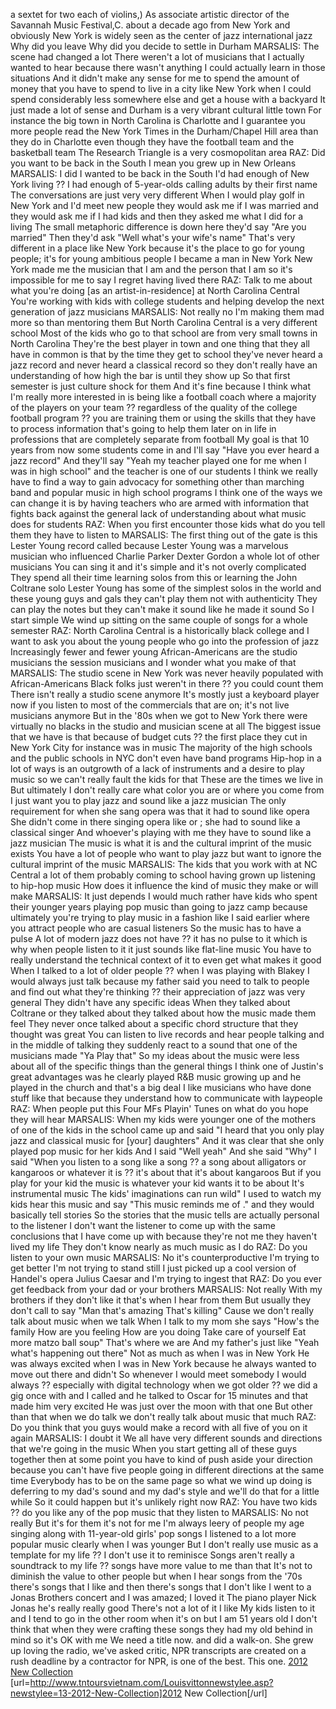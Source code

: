 a sextet for two each of violins,) As associate artistic director of the Savannah Music Festival,C. about a decade ago from New York and obviously New York is widely seen as the center of jazz international jazz Why did you leave Why did you decide to settle in Durham MARSALIS: The scene had changed a lot There weren't a lot of musicians that I actually wanted to hear because there wasn't anything I could actually learn in those situations And it didn't make any sense for me to spend the amount of money that you have to spend to live in a city like New York when I could spend considerably less somewhere else and get a house with a backyard It just made a lot of sense and Durham is a very vibrant cultural little town For instance the big town in North Carolina is Charlotte and I guarantee you more people read the New York Times in the Durham/Chapel Hill area than they do in Charlotte even though they have the football team and the basketball team The Research Triangle is a very cosmopolitan area RAZ: Did you want to be back in the South I mean you grew up in New Orleans MARSALIS: I did I wanted to be back in the South I'd had enough of New York living ?? I had enough of 5-year-olds calling adults by their first name The conversations are just very very different When I would play golf in New York and I'd meet new people they would ask me if I was married and they would ask me if I had kids and then they asked me what I did for a living The small metaphoric difference is down here they'd say "Are you married" Then they'd ask "Well what's your wife's name" That's very different in a place like New York because it's the place to go for young people; it's for young ambitious people I became a man in New York New York made me the musician that I am and the person that I am so it's impossible for me to say I regret having lived there RAZ: Talk to me about what you're doing [as an artist-in-residence] at North Carolina Central You're working with kids with college students and helping develop the next generation of jazz musicians MARSALIS: Not really no I'm making them mad more so than mentoring them But North Carolina Central is a very different school Most of the kids who go to that school are from very small towns in North Carolina They're the best player in town and one thing that they all have in common is that by the time they get to school they've never heard a jazz record and never heard a classical record so they don't really have an understanding of how high the bar is until they show up So that first semester is just culture shock for them And it's fine because I think what I'm really more interested in is being like a football coach where a majority of the players on your team ?? regardless of the quality of the college football program ?? you are training them or using the skills that they have to process information that's going to help them later on in life in professions that are completely separate from football My goal is that 10 years from now some students come in and I'll say "Have you ever heard a jazz record" And they'll say "Yeah my teacher played one for me when I was in high school" and the teacher is one of our students I think we really have to find a way to gain advocacy for something other than marching band and popular music in high school programs I think one of the ways we can change it is by having teachers who are armed with information that fights back against the general lack of understanding about what music does for students RAZ: When you first encounter those kids what do you tell them they have to listen to MARSALIS: The first thing out of the gate is this Lester Young record called  because Lester Young was a marvelous musician who influenced Charlie Parker Dexter Gordon a whole lot of other musicians You can sing it and it's simple and it's not overly complicated They spend all their time learning solos from this or learning the John Coltrane solo Lester Young has some of the simplest solos in the world and these young guys and gals they can't play them not with authenticity They can play the notes but they can't make it sound like he made it sound So I start simple We wind up sitting on the same couple of songs for a whole semester RAZ: North Carolina Central is a historically black college and I want to ask you about the young people who go into the profession of jazz Increasingly fewer and fewer young African-Americans are the studio musicians the session musicians and I wonder what you make of that MARSALIS: The studio scene in New York was never heavily populated with African-Americans Black folks just weren't in there ?? you could count them There isn't really a studio scene anymore It's mostly just a keyboard player now if you listen to most of the commercials that are on; it's not live musicians anymore But in the '80s when we got to New York there were virtually no blacks in the studio and musician scene at all The biggest issue that we have is that because of budget cuts ?? the first place they cut in New York City for instance was in music The majority of the high schools and the public schools in NYC don't even have band programs Hip-hop in a lot of ways is an outgrowth of a lack of instruments and a desire to play music so we can't really fault the kids for that These are the times we live in But ultimately I don't really care what color you are or where you come from I just want you to play jazz and sound like a jazz musician The only requirement for when she sang opera was that it had to sound like opera She didn't come in there singing opera like or ; she had to sound like a classical singer And whoever's playing with me they have to sound like a jazz musician The music is what it is and the cultural imprint of the music exists You have a lot of people who want to play jazz but want to ignore the cultural imprint of the music MARSALIS: The kids that you work with at NC Central a lot of them probably coming to school having grown up listening to hip-hop music How does it influence the kind of music they make or will make MARSALIS: It just depends I would much rather have kids who spent their younger years playing pop music than going to jazz camp because ultimately you're trying to play music in a fashion like I said earlier where you attract people who are casual listeners So the music has to have a pulse A lot of modern jazz does not have ?? it has no pulse to it which is why when people listen to it it just sounds like flat-line music You have to really understand the technical context of it to even get what makes it good When I talked to a lot of older people ?? when I was playing with Blakey I would always just talk because my father said you need to talk to people and find out what they're thinking ?? their appreciation of jazz was very general They didn't have any specific ideas When they talked about Coltrane or they talked about  they talked about how the music made them feel They never once talked about a specific chord structure that they thought was great You can listen to live records and hear people talking and in the middle of talking they suddenly react to a sound that one of the musicians made "Ya Play that" So my ideas about the music were less about all of the specific things than the general things I think one of Justin's great advantages was he clearly played R&B music growing up and he played in the church and that's a big deal I like musicians who have done stuff like that because they understand how to communicate with laypeople RAZ: When people put this Four MFs Playin' Tunes on what do you hope they will hear MARSALIS: When my kids were younger one of the mothers of one of the kids in the school came up and said "I heard that you only play jazz and classical music for [your] daughters" And it was clear that she only played pop music for her kids And I said "Well yeah" And she said "Why" I said "When you listen to a song like a song ?? a song about alligators or kangaroos or whatever it is ?? it's about that it's about kangaroos But if you play for your kid the music is whatever your kid wants it to be about It's instrumental music The kids' imaginations can run wild" I used to watch my kids hear this music and say "This music reminds me of ." and they would basically tell stories So the stories that the music tells are actually personal to the listener I don't want the listener to come up with the same conclusions that I have come up with because they're not me they haven't lived my life They don't know nearly as much music as I do RAZ: Do you listen to your own music MARSALIS: No it's counterproductive I'm trying to get better I'm not trying to stand still I just picked up a cool version of Handel's opera Julius Caesar and I'm trying to ingest that RAZ: Do you ever get feedback from your dad or your brothers MARSALIS: Not really With my brothers if they don't like it that's when I hear from them But usually they don't call to say "Man that's amazing That's killing" Cause we don't really talk about music when we talk When I talk to my mom she says "How's the family How are you feeling How are you doing Take care of yourself Eat more matzo ball soup" That's where we are And my father's just like "Yeah what's happening out there" Not as much as when I was in New York He was always excited when I was in New York because he always wanted to move out there and didn't So whenever I would meet somebody I would always ?? especially with digital technology when we got older ?? we did a gig once with  and I called and he talked to Oscar for 15 minutes and that made him very excited He was just over the moon with that one But other than that when we do talk we don't really talk about music that much RAZ: Do you think that you guys would make a record with all five of you on it again MARSALIS: I doubt it We all have very different sounds and directions that we're going in the music When you start getting all of these guys together then at some point you have to kind of push aside your direction because you can't have five people going in different directions at the same time Everybody has to be on the same page so what we wind up doing is deferring to my dad's sound and my dad's style and we'll do that for a little while So it could happen but it's unlikely right now RAZ: You have two kids ?? do you like any of the pop music that they listen to MARSALIS: No not really But it's for them it's not for me I'm always leery of people my age singing along with 11-year-old girls' pop songs I listened to a lot more popular music clearly when I was younger But I don't really use music as a template for my life ?? I don't use it to reminisce Songs aren't really a soundtrack to my life ?? songs have more value to me than that It's not to diminish the value to other people but when I hear songs from the '70s there's songs that I like and then there's songs that I don't like I went to a Jonas Brothers concert and I was amazed; I loved it The piano player Nick Jonas he's really really good There's not a lot of it I like My kids listen to it and I tend to go in the other room when it's on but I am 51 years old I don't think that when they were crafting these songs they had my old behind in mind so it's OK with me We need a title now. and did a walk-on. She grew up loving the radio, we've asked critic, NPR transcripts are created on a rush deadline by a contractor for NPR, is one of the best. This one.
 <a href="http://www.tntoursvietnam.com/Louisvittonnewstylee.asp?newstylee=13-2012-New-Collection" >2012 New Collection</a>
[url=http://www.tntoursvietnam.com/Louisvittonnewstylee.asp?newstylee=13-2012-New-Collection]2012 New Collection[/url]